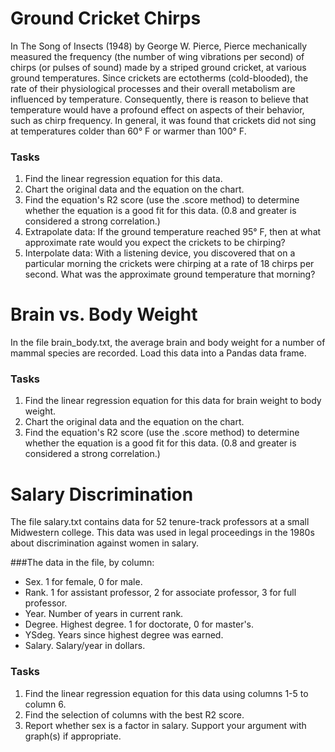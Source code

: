 
# Ground Cricket Chirps

In The Song of Insects (1948) by George W. Pierce, Pierce mechanically measured the frequency (the number of wing vibrations per second) of chirps (or pulses of sound) made by a striped ground cricket, at various ground temperatures. Since crickets are ectotherms (cold-blooded), the rate of their physiological processes and their overall metabolism are influenced by temperature. Consequently, there is reason to believe that temperature would have a profound effect on aspects of their behavior, such as chirp frequency.
In general, it was found that crickets did not sing at temperatures colder than 60° F or warmer than 100° F.


### Tasks
1. Find the linear regression equation for this data.
2. Chart the original data and the equation on the chart.
3. Find the equation's R2 score (use the .score method) to determine whether the equation is a good fit for this data. (0.8 and greater is considered a strong correlation.)
4. Extrapolate data: If the ground temperature reached 95° F, then at what approximate rate would you expect the crickets to be chirping?
5. Interpolate data: With a listening device, you discovered that on a particular morning the crickets were chirping at a rate of 18 chirps per second. What was the approximate ground temperature that morning?

# Brain vs. Body Weight
In the file brain_body.txt, the average brain and body weight for a number of mammal species are recorded. Load this data into a Pandas data frame.

### Tasks
1. Find the linear regression equation for this data for brain weight to body weight.
2. Chart the original data and the equation on the chart.
3. Find the equation's R2 score (use the .score method) to determine whether the equation is a good fit for this data. (0.8 and greater is considered a strong correlation.)

# Salary Discrimination
The file salary.txt contains data for 52 tenure-track professors at a small Midwestern college. This data was used in legal proceedings in the 1980s about discrimination against women in salary.

###The data in the file, by column:
- Sex. 1 for female, 0 for male.
- Rank. 1 for assistant professor, 2 for associate professor, 3 for full professor.
- Year. Number of years in current rank.
- Degree. Highest degree. 1 for doctorate, 0 for master's.
- YSdeg. Years since highest degree was earned.
- Salary. Salary/year in dollars.

### Tasks
1. Find the linear regression equation for this data using columns 1-5 to column 6.
2. Find the selection of columns with the best R2 score.
3. Report whether sex is a factor in salary. Support your argument with graph(s) if appropriate.
